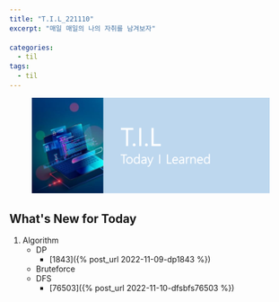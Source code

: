 ```yaml
---
title: "T.I.L_221110"
excerpt: "매일 매일의 나의 자취를 남겨보자"

categories:
  - til
tags:
  - til
---
```

<figure>
    <img src="/assets/images/til_image.png">
</figure>

## What's New for Today   

1. Algorithm
    - DP
      - [1843]({% post_url 2022-11-09-dp1843 %})
    - Bruteforce
    - DFS
        - [76503]({% post_url 2022-11-10-dfsbfs76503 %})
  